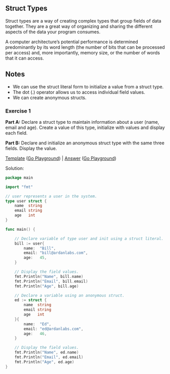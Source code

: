 ## Struct Types

Struct types are a way of creating complex types that group fields of data together. They are a great way of organizing and sharing the different aspects of the data your program consumes.

A computer architecture’s potential performance is determined predominantly by its word length (the number of bits that can be processed per access) and, more importantly, memory size, or the number of words that it can access.

## Notes

* We can use the struct literal form to initialize a value from a struct type.
* The dot (.) operator allows us to access individual field values.
* We can create anonymous structs.

### Exercise 1

**Part A:** Declare a struct type to maintain information about a user (name, email and age). Create a value of this type, initialize with values and display each field.

**Part B:** Declare and initialize an anonymous struct type with the same three fields. Display the value.

[Template](exercises/template1/template1.go) ([Go Playground](http://play.golang.org/p/PvQKHgf9jZ)) |
[Answer](exercises/exercise1/exercise1.go) ([Go Playground](http://play.golang.org/p/8CtSrnTp-1))

Solution:
```go
package main

import "fmt"

// user represents a user in the system.
type user struct {
	name  string
	email string
	age   int
}

func main() {

	// Declare variable of type user and init using a struct literal.
	bill := user{
		name:  "Bill",
		email: "bill@ardanlabs.com",
		age:   45,
	}

	// Display the field values.
	fmt.Println("Name", bill.name)
	fmt.Println("Email", bill.email)
	fmt.Println("Age", bill.age)

	// Declare a variable using an anonymous struct.
	ed := struct {
		name  string
		email string
		age   int
	}{
		name:  "Ed",
		email: "ed@ardanlabs.com",
		age:   46,
	}

	// Display the field values.
	fmt.Println("Name", ed.name)
	fmt.Println("Email", ed.email)
	fmt.Println("Age", ed.age)
}
```
